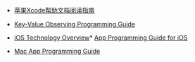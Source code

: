 
* [苹果Xcode帮助文档阅读指南](http://blog.csdn.net/skymingst/article/details/10417029)
* [Key-Value Observing Programming Guide](https://developer.apple.com/library/content/documentation/Cocoa/Conceptual/KeyValueObserving/KeyValueObserving.html)

* [iOS Technology Overview](https://developer.apple.com/library/content/documentation/Miscellaneous/Conceptual/iPhoneOSTechOverview/Introduction/Introduction.html)* [App Programming Guide for iOS](https://developer.apple.com/library/content/documentation/iPhone/Conceptual/iPhoneOSProgrammingGuide/Introduction/Introduction.html#//apple_ref/doc/uid/TP40007072-CH7-SW24)
* [Mac App Programming Guide](https://developer.apple.com/library/content/documentation/General/Conceptual/MOSXAppProgrammingGuide/Introduction/Introduction.html)
